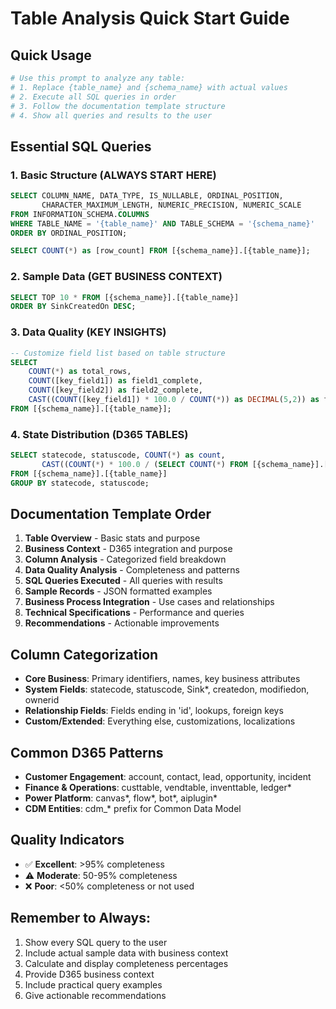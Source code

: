 # Table Analysis Quick Start Guide

## Quick Usage
```bash
# Use this prompt to analyze any table:
# 1. Replace {table_name} and {schema_name} with actual values
# 2. Execute all SQL queries in order
# 3. Follow the documentation template structure
# 4. Show all queries and results to the user
```

## Essential SQL Queries

### 1. Basic Structure (ALWAYS START HERE)
```sql
SELECT COLUMN_NAME, DATA_TYPE, IS_NULLABLE, ORDINAL_POSITION,
       CHARACTER_MAXIMUM_LENGTH, NUMERIC_PRECISION, NUMERIC_SCALE
FROM INFORMATION_SCHEMA.COLUMNS
WHERE TABLE_NAME = '{table_name}' AND TABLE_SCHEMA = '{schema_name}'
ORDER BY ORDINAL_POSITION;

SELECT COUNT(*) as [row_count] FROM [{schema_name}].[{table_name}];
```

### 2. Sample Data (GET BUSINESS CONTEXT)
```sql
SELECT TOP 10 * FROM [{schema_name}].[{table_name}]
ORDER BY SinkCreatedOn DESC;
```

### 3. Data Quality (KEY INSIGHTS)
```sql
-- Customize field list based on table structure
SELECT 
    COUNT(*) as total_rows,
    COUNT([key_field1]) as field1_complete,
    COUNT([key_field2]) as field2_complete,
    CAST((COUNT([key_field1]) * 100.0 / COUNT(*)) as DECIMAL(5,2)) as field1_pct
FROM [{schema_name}].[{table_name}];
```

### 4. State Distribution (D365 TABLES)
```sql
SELECT statecode, statuscode, COUNT(*) as count,
       CAST((COUNT(*) * 100.0 / (SELECT COUNT(*) FROM [{schema_name}].[{table_name}])) as DECIMAL(5,2)) as pct
FROM [{schema_name}].[{table_name}]
GROUP BY statecode, statuscode;
```

## Documentation Template Order

1. **Table Overview** - Basic stats and purpose
2. **Business Context** - D365 integration and purpose  
3. **Column Analysis** - Categorized field breakdown
4. **Data Quality Analysis** - Completeness and patterns
5. **SQL Queries Executed** - All queries with results
6. **Sample Records** - JSON formatted examples
7. **Business Process Integration** - Use cases and relationships
8. **Technical Specifications** - Performance and queries
9. **Recommendations** - Actionable improvements

## Column Categorization

- **Core Business**: Primary identifiers, names, key business attributes
- **System Fields**: statecode, statuscode, Sink*, createdon, modifiedon, ownerid
- **Relationship Fields**: Fields ending in 'id', lookups, foreign keys
- **Custom/Extended**: Everything else, customizations, localizations

## Common D365 Patterns

- **Customer Engagement**: account, contact, lead, opportunity, incident
- **Finance & Operations**: custtable, vendtable, inventtable, ledger*
- **Power Platform**: canvas*, flow*, bot*, aiplugin*
- **CDM Entities**: cdm_* prefix for Common Data Model

## Quality Indicators

- ✅ **Excellent**: >95% completeness
- ⚠️ **Moderate**: 50-95% completeness  
- ❌ **Poor**: <50% completeness or not used

## Remember to Always:

1. Show every SQL query to the user
2. Include actual sample data with business context
3. Calculate and display completeness percentages
4. Provide D365 business context
5. Include practical query examples
6. Give actionable recommendations